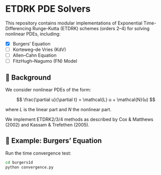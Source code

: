 # ETDRK PDE Solvers

This repository contains modular implementations of Exponential Time-Differencing Runge–Kutta (ETDRK) schemes (orders 2–4) for solving nonlinear PDEs, including:

- [x] Burgers’ Equation
- [ ] Korteweg–de Vries (KdV)
- [ ] Allen–Cahn Equation
- [ ] FitzHugh–Nagumo (FN) Model

## 🧠 Background

We consider nonlinear PDEs of the form:

$$
\frac{\partial u}{\partial t} = \mathcal{L} u + \mathcal{N}(u)
$$

where $L$ is the linear part and $N$ the nonlinear part.

We implement ETDRK2/3/4 methods as described by Cox & Matthews (2002) and Kassam & Trefethen (2005).


## 🧪 Example: Burgers’ Equation

Run the time convergence test:

```bash
cd burgers1d
python convergence.py
